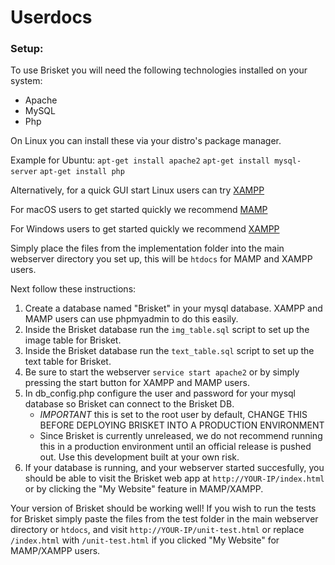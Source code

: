 # Userdocs

### Setup:

To use Brisket you will need the following technologies installed on your system:
- Apache
- MySQL
- Php

On Linux you can install these via your distro's package manager.

Example for Ubuntu:
`apt-get install apache2`
`apt-get install mysql-server`
`apt-get install php`

Alternatively, for a quick GUI start Linux users can try [XAMPP](https://www.apachefriends.org/index.html)

For macOS users to get started quickly we recommend [MAMP](https://www.mamp.info/en/)

For Windows users to get started quickly we recommend [XAMPP](https://www.apachefriends.org/index.html)

Simply place the files from the implementation folder into the main webserver directory you set up, this will be `htdocs` for MAMP and XAMPP users.


Next follow these instructions:

1. Create a database named "Brisket" in your mysql database. XAMPP and MAMP users can use phpmyadmin to do this easily.
2. Inside the Brisket database run the `img_table.sql` script to set up the image table for Brisket.
3. Inside the Brisket database run the `text_table.sql` script to set up the text table for Brisket.
4. Be sure to start the webserver `service start apache2` or by simply pressing the start button for XAMPP and MAMP users.
5. In db_config.php configure the user and password for your mysql database so Brisket can connect to the Brisket DB.
    - *IMPORTANT* this is set to the root user by default, CHANGE THIS BEFORE DEPLOYING BRISKET INTO A PRODUCTION ENVIRONMENT
    - Since Brisket is currently unreleased, we do not recommend running this in a production environment until an official release is pushed out. Use this development built at your own risk.
6. If your database is running, and your webserver started succesfully, you should be able to visit the Brisket web app at `http://YOUR-IP/index.html` or by clicking the "My Website" feature in MAMP/XAMPP.


Your version of Brisket should be working well! If you wish to run the tests for Brisket simply paste the files from the test folder in the main webserver directory or `htdocs`, and visit `http://YOUR-IP/unit-test.html` or replace `/index.html` with `/unit-test.html` if you clicked "My Website" for MAMP/XAMPP users.
